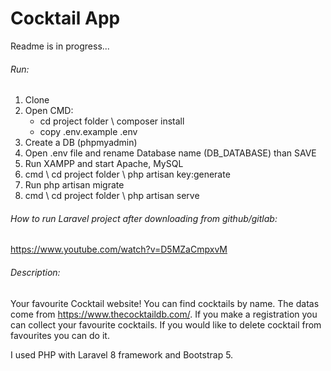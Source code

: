 # Cocktail App

Readme is in progress...
###### Run:
1. Clone
2. Open CMD:
	- cd project folder \ composer install
	- copy .env.example .env
3. Create a DB (phpmyadmin)
4. Open .env file and rename Database name (DB_DATABASE) than SAVE
5. Run XAMPP and start Apache, MySQL
6. cmd \ cd project folder \ php artisan key:generate
7. Run php artisan migrate
8. cmd \ cd project folder \ php artisan serve


###### How to run Laravel project after downloading from github/gitlab:
https://www.youtube.com/watch?v=D5MZaCmpxvM


###### Description:
Your favourite Cocktail website!
You can find cocktails by name. The datas come from https://www.thecocktaildb.com/.
If you make a registration you can collect your favourite cocktails. If you would like to delete cocktail from favourites you can do it.

I used PHP with Laravel 8 framework and Bootstrap 5.
